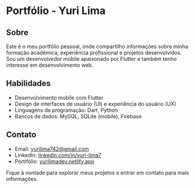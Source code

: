 # Portfólio - Yuri Lima

## Sobre

Este é o meu portfólio pessoal, onde compartilho informações sobre minha formação acadêmica, experiência profissional e projetos desenvolvidos. Sou um desenvolvedor mobile apaixonado por Flutter e também tenho interesse em desenvolvimento web.

## Habilidades

- Desenvolvimento mobile com Flutter
- Design de interfaces de usuário (UI) e experiência do usuário (UX)
- Linguagens de programação: Dart, Python
- Bancos de dados: MySQL, SQLite (mobile), Firebase

## Contato

- Email: yurilima742@gmail.com
- LinkedIn: [linkedin.com/in/yuri-lima7](https://www.linkedin.com/in/yuri-lima7/)
- Portifólio: [yurilimadev.netlify.app](https://yurilimadev.netlify.app)

Fique à vontade para explorar meus projetos e entrar em contato para mais informações.


